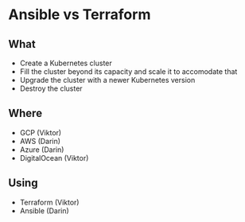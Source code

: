 # Ansible vs Terraform

## What

* Create a Kubernetes cluster
* Fill the cluster beyond its capacity and scale it to accomodate that
* Upgrade the cluster with a newer Kubernetes version
* Destroy the cluster

## Where

* GCP (Viktor)
* AWS (Darin)
* Azure (Darin)
* DigitalOcean (Viktor)

## Using

* Terraform (Viktor)
* Ansible (Darin)
